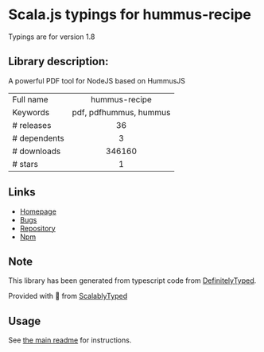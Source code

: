 
# Scala.js typings for hummus-recipe

Typings are for version 1.8

## Library description:
A powerful PDF tool for NodeJS based on HummusJS

|                    |                 |
| ------------------ | :-------------: |
| Full name          | hummus-recipe |
| Keywords           | pdf, pdfhummus, hummus |
| # releases         | 36 |
| # dependents       | 3 |
| # downloads        | 346160 |
| # stars            | 1 |

## Links
- [Homepage](https://github.com/chunyenHuang/hummusRecipe#readme)
- [Bugs](https://github.com/chunyenHuang/hummusRecipe/issues)
- [Repository](https://github.com/chunyenHuang/hummusRecipe)
- [Npm](https://www.npmjs.com/package/hummus-recipe)
    


## Note
This library has been generated from typescript code from [DefinitelyTyped](https://definitelytyped.org).

Provided with :purple_heart: from [ScalablyTyped](https://github.com/oyvindberg/ScalablyTyped)

## Usage
See [the main readme](../../readme.md) for instructions.


